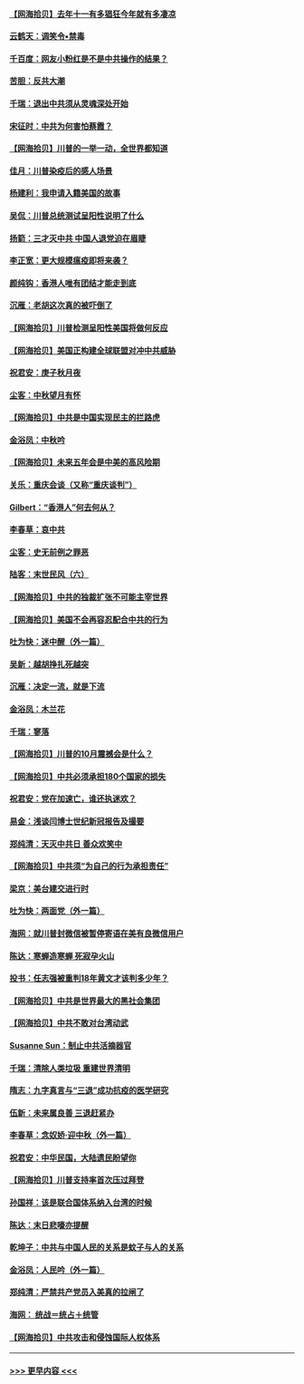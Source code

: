 #### [【网海拾贝】去年十一有多猖狂今年就有多凄凉](../pages/nsc993/n12463649.md?t=10091251) 
#### [云鹤天：调笑令▪禁毒](../pages/nsc993/n12462975.md?t=10091251) 
#### [千百度：网友小粉红是不是中共操作的结果？](../pages/nsc993/n12461025.md?t=10091251) 
#### [苦胆：反共大潮](../pages/nsc993/n12459469.md?t=10091251) 
#### [千瑞：退出中共须从灵魂深处开始](../pages/nsc993/n12459437.md?t=10091251) 
#### [宋征时：中共为何害怕蔡霞？](../pages/nsc993/n12459097.md?t=10091251) 
#### [【网海拾贝】川普的一举一动，全世界都知道](../pages/nsc993/n12458825.md?t=10091251) 
#### [佳月：川普染疫后的感人场景](../pages/nsc993/n12456994.md?t=10091251) 
#### [杨建利：我申请入籍美国的故事](../pages/nsc993/n12455635.md?t=10091251) 
#### [吴侃：川普总统测试呈阳性说明了什么](../pages/nsc993/n12451869.md?t=10091251) 
#### [扬箭：三才灭中共 中国人退党迫在眉睫](../pages/nsc993/n12451842.md?t=10091251) 
#### [李正宽：更大规模瘟疫即将来袭？](../pages/nsc993/n12451455.md?t=10091251) 
#### [颜纯钩：香港人唯有团结才能走到底](../pages/nsc993/n12450870.md?t=10091251) 
#### [沉雁：老胡这次真的被吓倒了](../pages/nsc993/n12449796.md?t=10091251) 
#### [【网海拾贝】川普检测呈阳性美国将做何反应](../pages/nsc993/n12449042.md?t=10091251) 
#### [【网海拾贝】美国正构建全球联盟对冲中共威胁](../pages/nsc993/n12446580.md?t=10091251) 
#### [祝君安：庚子秋月夜](../pages/nsc993/n12445870.md?t=10091251) 
#### [尘客：中秋望月有怀](../pages/nsc993/n12444632.md?t=10091251) 
#### [【网海拾贝】中共是中国实现民主的拦路虎](../pages/nsc993/n12443573.md?t=10091251) 
#### [金浴凤：中秋吟](../pages/nsc993/n12441773.md?t=10091251) 
#### [【网海拾贝】未来五年会是中美的高风险期](../pages/nsc993/n12440760.md?t=10091251) 
#### [关乐：重庆会谈（又称“重庆谈判”）](../pages/nsc993/n12437525.md?t=10091251) 
#### [Gilbert：“香港人”何去何从？](../pages/nsc993/n12435894.md?t=10091251) 
#### [李春草：哀中共](../pages/nsc993/n12435874.md?t=10091251) 
#### [尘客：史无前例之罪恶](../pages/nsc993/n12435762.md?t=10091251) 
#### [陆客：末世民风（六）](../pages/nsc993/n12435354.md?t=10091251) 
#### [【网海拾贝】中共的独裁扩张不可能主宰世界](../pages/nsc993/n12435151.md?t=10091251) 
#### [【网海拾贝】美国不会再容忍配合中共的行为](../pages/nsc993/n12433808.md?t=10091251) 
#### [吐为快：迷中醒（外一篇）](../pages/nsc993/n12433585.md?t=10091251) 
#### [吴新：越胡挣扎死越突](../pages/nsc993/n12433562.md?t=10091251) 
#### [沉雁：决定一流，就是下流](../pages/nsc993/n12432128.md?t=10091251) 
#### [金浴凤：木兰花](../pages/nsc993/n12432124.md?t=10091251) 
#### [千瑞：寥落](../pages/nsc993/n12432071.md?t=10091251) 
#### [【网海拾贝】川普的10月震撼会是什么？](../pages/nsc993/n12431624.md?t=10091251) 
#### [【网海拾贝】中共必须承担180个国家的损失](../pages/nsc993/n12428893.md?t=10091251) 
#### [祝君安：党在加速亡，谁还执迷欢？](../pages/nsc993/n12428652.md?t=10091251) 
#### [易金：浅谈闫博士世纪新冠报告及撮要](../pages/nsc993/n12426822.md?t=10091251) 
#### [郑纯清：天灭中共日 善众欢笑中](../pages/nsc993/n12426784.md?t=10091251) 
#### [【网海拾贝】中共须“为自己的行为承担责任”](../pages/nsc993/n12426067.md?t=10091251) 
#### [梁京：美台建交进行时](../pages/nsc993/n12424066.md?t=10091251) 
#### [吐为快：两面党（外一篇）](../pages/nsc993/n12424043.md?t=10091251) 
#### [海网：就川普封微信被暂停寄语在美有良微信用户](../pages/nsc993/n12424021.md?t=10091251) 
#### [陈达：寒蝉造寒蝉 死寂孕火山](../pages/nsc993/n12423958.md?t=10091251) 
#### [投书：任志强被重判18年黄文才该判多少年？](../pages/nsc993/n12423672.md?t=10091251) 
#### [【网海拾贝】中共是世界最大的黑社会集团](../pages/nsc993/n12423543.md?t=10091251) 
#### [【网海拾贝】中共不敢对台湾动武](../pages/nsc993/n12421418.md?t=10091251) 
#### [Susanne Sun：制止中共活摘器官](../pages/nsc993/n12419654.md?t=10091251) 
#### [千瑞：清除人类垃圾 重建世界清明](../pages/nsc993/n12419414.md?t=10091251) 
#### [隋志：九字真言与“三退”成功抗疫的医学研究](../pages/nsc993/n12419248.md?t=10091251) 
#### [伍新：未来属良善 三退赶紧办](../pages/nsc993/n12418496.md?t=10091251) 
#### [李春草：念奴娇·迎中秋（外一篇）](../pages/nsc993/n12418465.md?t=10091251) 
#### [祝君安：中华民国，大陆遗民盼望你](../pages/nsc993/n12418089.md?t=10091251) 
#### [【网海拾贝】川普支持率首次压过拜登](../pages/nsc993/n12418050.md?t=10091251) 
#### [孙国祥：该是联合国体系纳入台湾的时候](../pages/nsc993/n12417369.md?t=10091251) 
#### [陈达：末日悲嚎亦提醒](../pages/nsc993/n12416736.md?t=10091251) 
#### [乾坤子：中共与中国人民的关系是蚊子与人的关系](../pages/nsc993/n12416632.md?t=10091251) 
#### [金浴凤：人民吟（外一篇）](../pages/nsc993/n12416567.md?t=10091251) 
#### [郑纯清：严禁共产党员入美真的拉闸了](../pages/nsc993/n12416550.md?t=10091251) 
#### [海网： 统战＝统占＋统管](../pages/nsc993/n12416404.md?t=10091251) 
#### [【网海拾贝】中共攻击和侵蚀国际人权体系](../pages/nsc993/n12416250.md?t=10091251) 

----
#### [ >>> 更早内容 <<< ](../indexes/nsc993-earlier.md)
